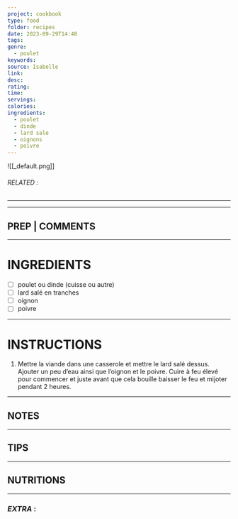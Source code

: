 ```yaml
---
project: cookbook
type: food
folder: recipes
date: 2023-09-29T14:48
tags: 
genre:
  - poulet
keywords: 
source: Isabelle
link: 
desc: 
rating: 
time: 
servings: 
calories: 
ingredients:
  - poulet
  - dinde
  - lard sale
  - oignons
  - poivre
---
```


![[_default.png]]
###### *RELATED* : 
---


---
## PREP | COMMENTS



---
# INGREDIENTS

- [ ] poulet ou dinde (cuisse ou autre)
- [ ] lard salé en tranches
- [ ] oignon 
- [ ] poivre

---
# INSTRUCTIONS

1. Mettre la viande dans une casserole et mettre le lard salé dessus. Ajouter un peu d’eau ainsi que l’oignon et le poivre. Cuire à feu élevé pour commencer et juste avant que cela bouille baisser le feu et mijoter pendant 2 heures.

---
## NOTES



---
## TIPS



---
## NUTRITIONS



---
### *EXTRA* :




